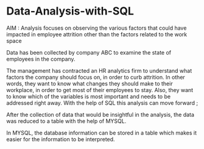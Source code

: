 # Data-Analysis-with-SQL
AIM : Analysis focuses on observing the various factors that could have impacted in employee attrition other than the factors related to the work space

Data has been collected by company ABC to examine the state of employees in the company.

The management has contracted an HR analytics firm to understand what factors the company should focus on, in order to curb attrition. In other words, they want to know what changes they should make to their workplace, in order to get most of their employees to stay. Also, they want to know which of the variables is most important and needs to be addressed right away. With the help of SQL this analysis can move forward ;

After the collection of data that would be insightful in the analysis, the data was reduced to a table with the help of MYSQL.

In MYSQL, the database information can be stored in a table which makes it easier for the information to be interpreted.
